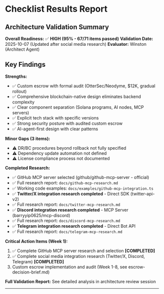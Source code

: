 # Checklist Results Report

## Architecture Validation Summary

**Overall Readiness:** ✅ **HIGH (95% - 67/71 items passed)**
**Validation Date:** 2025-10-07 (Updated after social media research)
**Evaluator:** Winston (Architect Agent)

## Key Findings

**Strengths:**
- ✅ Custom escrow with formal audit (OtterSec/Neodyme, $12K, gradual rollout)
- ✅ Comprehensive blockchain-native design eliminates backend complexity
- ✅ Clear component separation (Solana programs, AI nodes, MCP servers)
- ✅ Explicit tech stack with specific versions
- ✅ Strong security posture with audited custom escrow
- ✅ AI-agent-first design with clear patterns

**Minor Gaps (3 items):**
- ⚠️ DR/BC procedures beyond rollback not fully specified
- ⚠️ Dependency update automation not defined
- ⚠️ License compliance process not documented

**Completed Research:**
- ✅ GitHub MCP server selected (github/github-mcp-server - official)
- ✅ Full research report: `docs/github-mcp-research.md`
- ✅ Working code examples: `docs/examples/github-mcp-integration.ts`
- ✅ **Twitter/X integration research completed** - Direct SDK (twitter-api-v2)
- ✅ Full research report: `docs/twitter-mcp-research.md`
- ✅ **Discord integration research completed** - MCP Server (barryyip0625/mcp-discord)
- ✅ Full research report: `docs/discord-mcp-research.md`
- ✅ **Telegram integration research completed** - Direct Bot API
- ✅ Full research report: `docs/telegram-mcp-research.md`

**Critical Action Items (Week 1):**
1. ✅ Complete GitHub MCP server research and selection **[COMPLETED]**
2. ✅ Complete social media integration research (Twitter/X, Discord, Telegram) **[COMPLETED]**
3. Custom escrow implementation and audit (Week 1-8, see escrow-decision-brief.md)

**Full Validation Report:** See detailed analysis in architecture review session

---
